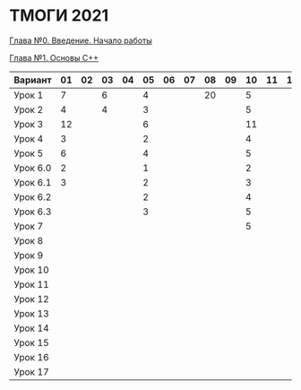 # ТМОГИ 2021

[Глава №0. Введение. Начало работы](https://drive.google.com/drive/folders/1q9ILkl6kPBrzqY5IDAdt2iB8K4RCu3_s)

[Глава №1. Основы C++](https://drive.google.com/drive/folders/1dMwYSpwDyVjM3WYAmFnPbQyAa7Ku27ae?usp=sharing)

| Вариант  | 01 | 02 | 03 | 04 | 05 | 06 | 07 | 08 | 09 | 10 | 11 | 12 | 13 | 14 | 15 | 16 | 17 | 18 | 19 | 20 |
| -------  | -- | -- | -- | -- | -- | -- | -- | -- | -- | -- | -- | -- | -- | -- | -- | -- | -- | -- | -- | -- |
| Урок 1   |  7 |    |  6 |    | 4  |    |    | 20 |    | 5  |    |    |    | 4  |    |  4 |  6 |  5 |  4 |    |
| Урок 2   |  4 |    |  4 |    | 3  |    |    |    |    | 5  |    |    |    | 2  |    |  2 |  4 |  3 |  5 |    |
| Урок 3   | 12 |    |    |    | 6  |    |    |    |    | 11 |    |    |    | 6  |    |  6 |    | 10 |    |    |
| Урок 4   |  3 |    |    |    | 2  |    |    |    |    | 4  |    |    |    | 2  |    |  2 |    |  8 |    |    |
| Урок 5   |  6 |    |    |    | 4  |    |    |    |    | 5  |    |    |    | 5  |    |  5 |    | 14 |    |    |
| Урок 6.0 |  2 |    |    |    | 1  |    |    |    |    | 2  |    |    |    | 1  |    |  1 |    |  2 |    |    |
| Урок 6.1 |  3 |    |    |    | 2  |    |    |    |    | 3  |    |    |    | 1  |    |  2 |    |  5 |    |    |
| Урок 6.2 |    |    |    |    | 2  |    |    |    |    | 4  |    |    |    | 3  |    |  3 |    |  4 |    |    |
| Урок 6.3 |    |    |    |    | 3  |    |    |    |    | 5  |    |    |    | 2  |    |  3 |    |  5 |    |    |
| Урок 7   |    |    |    |    |    |    |    |    |    | 5  |    |    |    | 3  |    |  3 |    |    |    |    |
| Урок 8   |    |    |    |    |    |    |    |    |    |    |    |    |    |    |    |    |    |    |    |    |
| Урок 9   |    |    |    |    |    |    |    |    |    |    |    |    |    |    |    |    |    |    |    |    |
| Урок 10  |    |    |    |    |    |    |    |    |    |    |    |    |    |    |    |    |    |    |    |    |
| Урок 11  |    |    |    |    |    |    |    |    |    |    |    |    |    |    |    |    |    |    |    |    |
| Урок 12  |    |    |    |    |    |    |    |    |    |    |    |    |    |    |    |    |    |    |    |    |
| Урок 13  |    |    |    |    |    |    |    |    |    |    |    |    |    |    |    |    |    |    |    |    |
| Урок 14  |    |    |    |    |    |    |    |    |    |    |    |    |    |    |    |    |    |    |    |    |
| Урок 15  |    |    |    |    |    |    |    |    |    |    |    |    |    |    |    |    |    |    |    |    |
| Урок 16  |    |    |    |    |    |    |    |    |    |    |    |    |    |    |    |    |    |    |    |    |
| Урок 17  |    |    |    |    |    |    |    |    |    |    |    |    |    |    |    |    |    |    |    |    |

